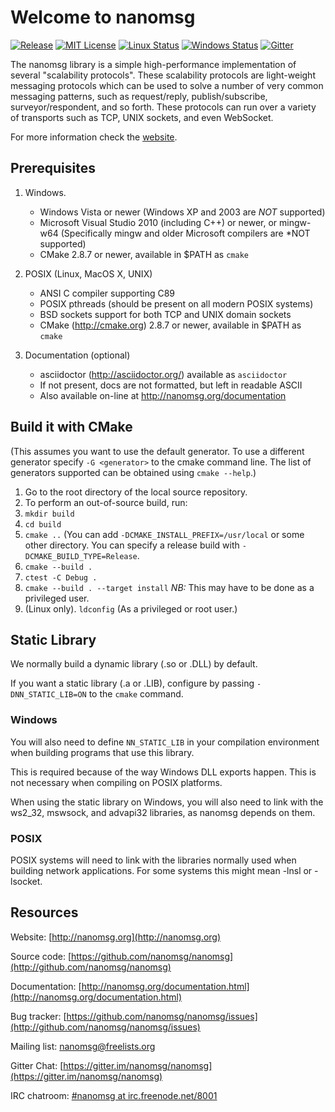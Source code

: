 Welcome to nanomsg
==================

[![Release](https://img.shields.io/github/release/nanomsg/nanomsg.svg)](https://github.com/nanomsg/nanomsg/releases/latest)
[![MIT License](https://img.shields.io/badge/license-MIT-blue.svg)](https://github.com/nanomsg/nanomsg/blob/master/COPYING)
[![Linux Status](https://img.shields.io/travis/nanomsg/nanomsg/master.svg?label=linux)](https://travis-ci.org/nanomsg/nanomsg)
[![Windows Status](https://img.shields.io/appveyor/ci/nanomsg/nanomsg/master.svg?label=windows)](https://ci.appveyor.com/project/nanomsg/nanomsg)
[![Gitter](https://img.shields.io/badge/gitter-join-brightgreen.svg)](https://gitter.im/nanomsg/nanomsg)

The nanomsg library is a simple high-performance implementation of several
"scalability protocols". These scalability protocols are light-weight messaging
protocols which can be used to solve a number of very common messaging
patterns, such as request/reply, publish/subscribe, surveyor/respondent,
and so forth.  These protocols can run over a variety of transports such
as TCP, UNIX sockets, and even WebSocket.

For more information check the [website](http://nanomsg.org).

Prerequisites
-------------

1. Windows.
   * Windows Vista or newer (Windows XP and 2003 are *NOT* supported)
   * Microsoft Visual Studio 2010 (including C++) or newer, or mingw-w64
     (Specifically mingw and older Microsoft compilers are *NOT supported)
   * CMake 2.8.7 or newer, available in $PATH as `cmake`

2. POSIX (Linux, MacOS X, UNIX)
   * ANSI C compiler supporting C89
   * POSIX pthreads (should be present on all modern POSIX systems)
   * BSD sockets support for both TCP and UNIX domain sockets
   * CMake (http://cmake.org) 2.8.7 or newer, available in $PATH as `cmake`

3. Documentation (optional)
   * asciidoctor (http://asciidoctor.org/) available as `asciidoctor`
   * If not present, docs are not formatted, but left in readable ASCII
   * Also available on-line at http://nanomsg.org/documentation

Build it with CMake
-------------------

(This assumes you want to use the default generator.  To use a
different generator specify `-G <generator>` to the cmake command line.
The list of generators supported can be obtained using `cmake --help`.)

1.  Go to the root directory of the local source repository.
2.  To perform an out-of-source build, run:
3.  `mkdir build`
4.  `cd build`
5.  `cmake ..`
    (You can add `-DCMAKE_INSTALL_PREFIX=/usr/local` or some other directory.
    You can specify a release build with `-DCMAKE_BUILD_TYPE=Release`.
6.  `cmake --build .`
7.  `ctest -C Debug .`
8.  `cmake --build . --target install`
    *NB:* This may have to be done as a privileged user.
9.  (Linux only).  `ldconfig` (As a privileged or root user.)

Static Library
--------------

We normally build a dynamic library (.so or .DLL) by default.

If you want a static library (.a or .LIB), configure by passing
`-DNN_STATIC_LIB=ON` to the `cmake` command.

### Windows

You will also need to define `NN_STATIC_LIB` in your compilation environment
when building programs that use this library.

This is required because of the way Windows DLL exports happen.  This is not
necessary when compiling on POSIX platforms.

When using the static library on Windows, you will also need to link with the
ws2_32, mswsock, and advapi32 libraries, as nanomsg depends on them.

### POSIX

POSIX systems will need to link with the libraries normally used when building
network applications.  For some systems this might mean -lnsl or -lsocket.

Resources
---------

Website: [http://nanomsg.org](http://nanomsg.org)

Source code: [https://github.com/nanomsg/nanomsg](http://github.com/nanomsg/nanomsg)

Documentation: [http://nanomsg.org/documentation.html](http://nanomsg.org/documentation.html)

Bug tracker: [https://github.com/nanomsg/nanomsg/issues](http://github.com/nanomsg/nanomsg/issues)

Mailing list: [nanomsg@freelists.org](http://www.freelists.org/list/nanomsg)

Gitter Chat: [https://gitter.im/nanomsg/nanomsg](https://gitter.im/nanomsg/nanomsg)

IRC chatroom: [#nanomsg at irc.freenode.net/8001](http://webchat.freenode.net?channels=%23nanomsg)
